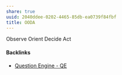 ```yaml
---
share: true
uuid: 2040ddee-0202-4465-85db-ea0739f84fbf
title: OODA
---
```

Observe Orient Decide Act

#### Backlinks

* [Question Engine - QE](/cc5cc49d-f554-4f29-b31a-b8789688e6a3)